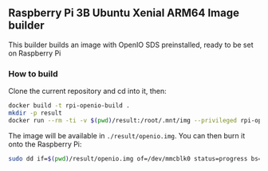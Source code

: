 Raspberry Pi 3B Ubuntu Xenial ARM64 Image builder
---

This builder builds an image with OpenIO SDS preinstalled, ready to be set on Raspberry Pi

### How to build

Clone the current repository and cd into it, then:

```sh
docker build -t rpi-openio-build .
mkdir -p result
docker run --rm -ti -v $(pwd)/result:/root/.mnt/img --privileged rpi-openio-build
```

The image will be available in `./result/openio.img`. You can then burn it onto the Raspberry Pi:

```sh
sudo dd if=$(pwd)/result/openio.img of=/dev/mmcblk0 status=progress bs=4M
```
